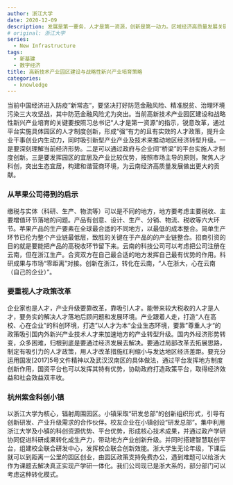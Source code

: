 ```yaml
---
author: 浙江大学
date: 2020-12-09
description: 发展是第一要务，人才是第一资源，创新是第一动力。区域经济高质量发展关键是人才政策改革
# original: 浙江大学
series:
  - New Infrastructure
tags:
  - 新基建
  - 数字经济
title: 高新技术产业园区建设与战略性新兴产业培育策略
categories:
  - knowledge
---
```


当前中国经济进入防疫”新常态“，要坚决打好防范金融风险、精准脱贫、治理环境污染三大攻坚战，其中防范金融风险尤为突出。当前高新技术产业园区建设和战略性新兴产业培育的关键要按照习总书记“人才是第一资源”的指示，锐意改革，通过平台实施具体园区的人才制度创新，形成“强”有力的且有实效的人才政策，提升企业干事创业内生动力，同时吸引新型产业产业及技术来推动地区经济转型升级。一是要深刻理解当前经济形势。二是可以通过政府与企业间“桥梁”的平台实施人才制度创新。三是要发挥园区的宜居及产业比较优势，按照市场主导的原则，聚焦人才科创，突出生态宜居，构建和谐营商环境，为云南经济高质量发展做出更大的贡献。

### 从苹果公司得到的启示

缴税与实体（科研、生产、物流等）可以是不同的地方，地方要考虑主要税收、主要增值环节落地的问题。产品有创意、设计、生产、分销、物流、税收等六大环节。苹果产品的生产要素在全球最合适的不同地方，以最低的成本整合。简单生产环节已伦为整个产业链最低层，致胜的关键在于产品的的产业链整合。招商引资的目的就是要能把产品的高税收环节留下来。云南的科技公司可以考虑把公司注册在云南，但在浙江生产。合资双方在自己最合适的地方发挥自己最有优势的作用。科研成果与市场“零距离”对接。创新在浙江，转化在云南，“人在浙大，心在云南（自己的企业）”。

### 要重视人才政策改革

企业家也是人才，产业升级要靠改革，靠吸引人才。能带来较大税收的人才是人才，要务实的解决人才落地后顾问题和发展环境。产业跟着人走，打造“人在高校、心在企业”的科创环境，打造”以人才为本“企业生态环境，要靠”尊重人才“的政策吸引国内外新兴产业技术人才来加速地方的产业转型升级。国内外经济形势转变，众多困难，归根到底是要通过经济发展去解决。要通过局部改革去拓展思路，制定有吸引力的人才政策，用人才改革措施红利缩小与发达地区经济差距。要充分运用国发\[2017\]5号文件精神以及武汉汉南区的具体做法，通过平台发挥地方制度创新作用，国资平台也可以发挥其特有优势，协助政府打造政策平台，取得经济效益和社会效益双丰收。

### 杭州紫金科创小镇

以浙江大学为核心，辐射周围园区。小镇采取“研发总部”的创新组织形式，引导有创新研发、产业升级需求的合作伙伴。校友企业在小镇创设“研发总部”。集中利用浙江大学及小镇的科创资源优势、平台优势，形成核心技术成果，并通过政产学研协同促进科研成果转化成生产力，带动地方产业创新升级。并同时搭建智慧联创平台，组建校企联合研发中心，发挥校企联合创新效能。浙大学生无论年级，下课后就可以到距离一公里的园区创业，由园区政策支持免费办公，遇到难题可以给浙大作为课题去解决真正实现产学研一体化。我们公司现已是浙大系的，部分部门可以考虑这种转化模式。 
